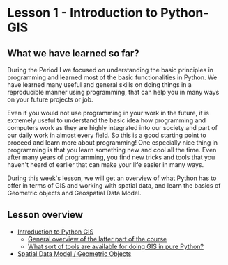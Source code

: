 # Lesson 1 - Introduction to Python-GIS

## What we have learned so far?

During the Period I we focused on understanding the basic principles in programming and learned most of the basic functionalities in Python. 
We have learned many useful and general skills on doing things in a reproducible manner using programming, 
that can help you in many ways on your future projects or job. 

Even if you would not use programming in your work in the future, 
it is extremely useful to understand the basic idea how programming and computers work as they are highly integrated into our society and part of our daily work in 
almost every field. So this is a good starting point to proceed and learn more about programming! One especially nice thing in programming is that you learn something
new and cool all the time. Even after many years of programming, you find new tricks and tools that you haven't heard of earlier that can make your life easier in many
ways. 

During this week's lesson, we will get an overview of what Python has to offer in terms of GIS and working with spatial data, and learn the basics of Geometric objects
and Geospatial Data Model.  

## Lesson overview

- [Introduction to Python GIS](Lesson/Intro-Python-GIS.md)
  - [General overview of the latter part of the course](Lesson/Intro-Python-GIS.md#overview)
  - [What sort of tools are available for doing GIS in pure Python?](Lesson/Intro-Python-GIS.md#modules)
- [Spatial Data Model / Geometric Objects](Lesson/Geometric-Objects.md)

